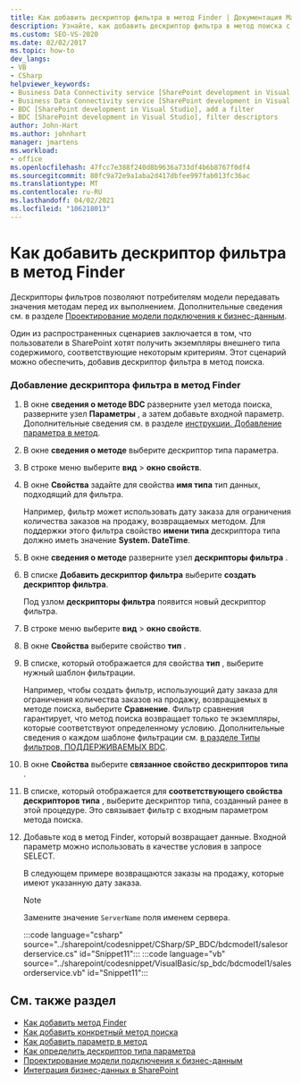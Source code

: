 ```yaml
---
title: Как добавить дескриптор фильтра в метод Finder | Документация Майкрософт
description: Узнайте, как добавить дескриптор фильтра в метод поиска с помощью окна сведения о методе BDC в Visual Studio.
ms.custom: SEO-VS-2020
ms.date: 02/02/2017
ms.topic: how-to
dev_langs:
- VB
- CSharp
helpviewer_keywords:
- Business Data Connectivity service [SharePoint development in Visual Studio], filter descriptors
- Business Data Connectivity service [SharePoint development in Visual Studio], add a filter
- BDC [SharePoint development in Visual Studio], add a filter
- BDC [SharePoint development in Visual Studio], filter descriptors
author: John-Hart
ms.author: johnhart
manager: jmartens
ms.workload:
- office
ms.openlocfilehash: 47fcc7e388f240d8b9636a733df4b6b8767f0df4
ms.sourcegitcommit: 80fc9a72e9a1aba2d417dbfee997fab013fc36ac
ms.translationtype: MT
ms.contentlocale: ru-RU
ms.lasthandoff: 04/02/2021
ms.locfileid: "106218013"
---
```

# <a name="how-to-add-a-filter-descriptor-to-a-finder-method"></a>Как добавить дескриптор фильтра в метод Finder
  Дескрипторы фильтров позволяют потребителям модели передавать значения методам перед их выполнением. Дополнительные сведения см. в разделе [Проектирование модели подключения к бизнес-данным](../sharepoint/designing-a-business-data-connectivity-model.md).

 Один из распространенных сценариев заключается в том, что пользователи в SharePoint хотят получить экземпляры внешнего типа содержимого, соответствующие некоторым критериям. Этот сценарий можно обеспечить, добавив дескриптор фильтра в метод поиска.

### <a name="to-add-a-filter-descriptor-to-a-finder-method"></a>Добавление дескриптора фильтра в метод Finder

1. В окне **сведения о методе BDC** разверните узел метода поиска, разверните узел **Параметры** , а затем добавьте входной параметр. Дополнительные сведения см. в разделе [инструкции. Добавление параметра в метод](../sharepoint/how-to-add-a-parameter-to-a-method.md).

2. В окне **сведения о методе** выберите дескриптор типа параметра.

3. В строке меню выберите **вид**  >  **окно свойств**.

4. В окне **Свойства** задайте для свойства **имя типа** тип данных, подходящий для фильтра.

     Например, фильтр может использовать дату заказа для ограничения количества заказов на продажу, возвращаемых методом. Для поддержки этого фильтра свойство **имени типа** дескриптора типа должно иметь значение **System. DateTime**.

5. В окне **сведения о методе** разверните узел **дескрипторы фильтра** .

6. В списке **Добавить дескриптор фильтра** выберите **создать дескриптор фильтра**.

     Под узлом **дескрипторы фильтра** появится новый дескриптор фильтра.

7. В строке меню выберите **вид**  >  **окно свойств**.

8. В окне **Свойства** выберите свойство **тип** .

9. В списке, который отображается для свойства **тип** , выберите нужный шаблон фильтрации.

     Например, чтобы создать фильтр, использующий дату заказа для ограничения количества заказов на продажу, возвращаемых в методе поиска, выберите **Сравнение**. Фильтр сравнения гарантирует, что метод поиска возвращает только те экземпляры, которые соответствуют определенному условию. Дополнительные сведения о каждом шаблоне фильтрации см. [в разделе Типы фильтров, ПОДДЕРЖИВАЕМЫХ BDC](/previous-versions/office/developer/sharepoint-2010/ee556392(v=office.14)).

10. В окне **Свойства** выберите **связанное свойство дескрипторов типа** .

11. В списке, который отображается для **соответствующего свойства дескрипторов типа** , выберите дескриптор типа, созданный ранее в этой процедуре. Это связывает фильтр с входным параметром метода поиска.

12. Добавьте код в метод Finder, который возвращает данные. Входной параметр можно использовать в качестве условия в запросе SELECT.

     В следующем примере возвращаются заказы на продажу, которые имеют указанную дату заказа.

    > [!NOTE]
    > Замените значение `ServerName` поля именем сервера.

     :::code language="csharp" source="../sharepoint/codesnippet/CSharp/SP_BDC/bdcmodel1/salesorderservice.cs" id="Snippet11":::
     :::code language="vb" source="../sharepoint/codesnippet/VisualBasic/sp_bdc/bdcmodel1/salesorderservice.vb" id="Snippet11":::

## <a name="see-also"></a>См. также раздел
- [Как добавить метод Finder](../sharepoint/how-to-add-a-finder-method.md)
- [Как добавить конкретный метод поиска](../sharepoint/how-to-add-a-specific-finder-method.md)
- [Как добавить параметр в метод](../sharepoint/how-to-add-a-parameter-to-a-method.md)
- [Как определить дескриптор типа параметра](../sharepoint/how-to-define-the-type-descriptor-of-a-parameter.md)
- [Проектирование модели подключения к бизнес-данным](../sharepoint/designing-a-business-data-connectivity-model.md)
- [Интеграция бизнес-данных в SharePoint](../sharepoint/integrating-business-data-into-sharepoint.md)
